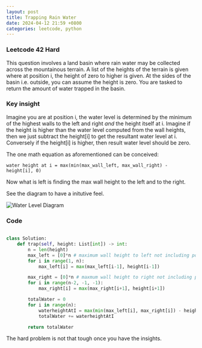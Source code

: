 ```yaml
---
layout: post
title: Trapping Rain Water
date: 2024-04-12 21:59 +0800
categories: leetcode, python
---
```


### Leetcode 42 Hard

This question involves a land basin where rain water may be collected across the mountainous terrain. A list of the heights of the terrain is given where at position i, the height of zero to higher is given. At the sides of the basin i.e. outside, you can assume the height is zero. You are tasked to return the amount of water trapped in the basin.

### Key insight

Imagine you are at position i, the water level is determined by the minimum of the highest walls to the left and right *and* the height itself at i. Imagine if the height is higher than the water level computed from the wall heights, then we just subtract the height[i] to get the resultant water level at i. Conversely if the height[i] is higher, then result water level should be zero.

The one math equation as aforementioned can be conceived: 

```
water height at i = max(min(max_wall_left, max_wall_right) - height[i], 0)

```

Now what is left is finding the max wall height to the left and to the right.

See the diagram to have a initutive feel.

![Water Level Diagram](/assets/images/Water.jpg)

### Code 

```python

class Solution:
    def trap(self, height: List[int]) -> int:
        n = len(height)
        max_left = [0]*n # maximum wall height to left not including position i
        for i in range(1, n):
            max_left[i] = max(max_left[i-1], height[i-1])

        max_right = [0]*n # maxmum wall height to right not including position i
        for i in range(n-2, -1, -1):
            max_right[i] = max(max_right[i+1], height[i+1])

        totalWater = 0
        for i in range(n):
            waterheightAtI = max(min(max_left[i], max_right[i]) - height[i], 0)
            totalWater += waterheightAtI

        return totalWater
```

The hard problem is not that tough once you have the insights.